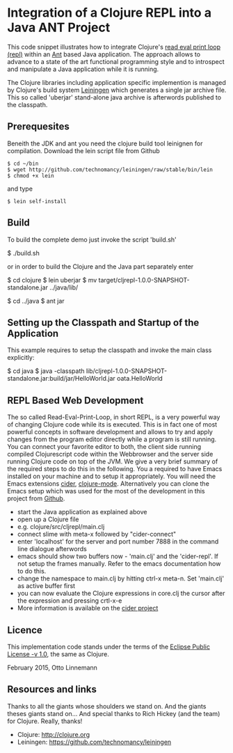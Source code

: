 # Integration of a Clojure REPL into a Java ANT Project

This code snippet illustrates how to integrate Clojure's [read eval print loop
(repl)](http://en.m.wikipedia.org/wiki/REPL) within an [Ant](http://ant.apache.org) based Java
application. The approach allows to advance to a state of the art functional programming style and
to introspect and manipulate a Java application while it is running.

The Clojure libraries including application specific implemention is managed by Clojure's build
system [Leiningen](http://leiningen.org) which generates a single jar archive file. This so called
'uberjar' stand-alone java archive is afterwords published to the classpath.

## Prerequesites

Beneith the JDK and ant you need the clojure build tool leinignen for compilation. Download
the lein script file from Github

    $ cd ~/bin
    $ wget http://github.com/technomancy/leiningen/raw/stable/bin/lein
    $ chmod +x lein

and type

    $ lein self-install

## Build

To build the complete demo just invoke the script 'build.sh'

   $ ./build.sh

or in order to build the Clojure and the Java part separately enter

   $ cd clojure
   $ lein uberjar
   $ mv target/cljrepl-1.0.0-SNAPSHOT-standalone.jar ../java/lib/

   $ cd ../java
   $ ant jar

## Setting up the Classpath and Startup of the Application

This example requires to setup the classpath and invoke the main class explicitly:

   $ cd java
   $ java -classpath lib/cljrepl-1.0.0-SNAPSHOT-standalone.jar:build/jar/HelloWorld.jar oata.HelloWorld

##  REPL Based Web Development
The so called Read-Eval-Print-Loop, in short REPL, is a very powerful way of changing Clojure code
while its is executed. This is in fact one of most powerful concepts in software development and
allows to try and apply changes from the program editor directly while a program is still
running. You can connect your favorite editor to both, the client side running compiled
Clojurescript code within the Webbrowser and the server side running Clojure code on top of the
JVM. We give a very brief summary of the required steps to do this in the following. You a required
to have Emacs installed on your machine and to setup it appropriately. You will need the Emacs
extensions [cider](https://github.com/clojure-emacs/cider), [clojure-mode](https://github.com/technomancy/clojure-mode).
Alternatively you can clone the Emacs setup which was used for the most of the development in this
project from [Github](https://github.com/linneman/emacs-setup).

* start the Java application as explained above
* open up a Clojure file
* e.g. clojure/src/cljrepl/main.clj
* connect slime with meta-x followed by "cider-connect"
* enter 'localhost' for the server and port number 7888 in the command line dialogue afterwords
* emacs should show two buffers now - 'main.clj' and the 'cider-repl'. If not setup the frames manually. Refer to the emacs documentation how to do this.
* change the namespace to main.clj by hitting ctrl-x meta-n. Set 'main.clj' as active buffer first
* you can now evaluate the Clojure expressions in core.clj the cursor after the expression and pressing crtl-x-e
* More information is available on the [cider project](https://github.com/clojure-emacs/cider)

## Licence
This implementation code stands under the terms of the
[Eclipse Public License -v 1.0](http://opensource.org/licenses/eclipse-1.0.txt), the same as Clojure.

February 2015, Otto Linnemann

## Resources and links
Thanks to all the giants whose shoulders we stand on. And the giants theses giants stand on...
And special thanks to Rich Hickey (and the team) for Clojure. Really, thanks!

* Clojure: http://clojure.org
* Leiningen: https://github.com/technomancy/leiningen
